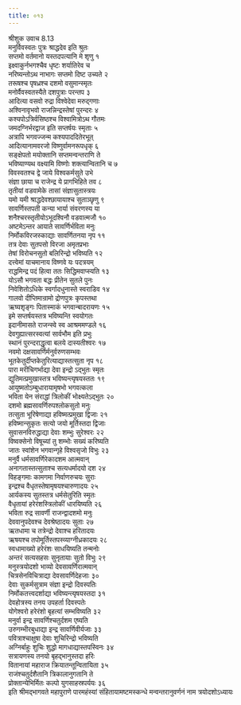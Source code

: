 ```yaml
---
title: ०१३
---
```

श्रीशुक उवाच 8.13  
मनुर्विवस्वतः पुत्रः श्राद्धदेव इति श्रुतः  
सप्तमो वर्तमानो यस्तदपत्यानि मे शृणु १  
इक्ष्वाकुर्नभगश्चैव धृष्टः शर्यातिरेव च  
नरिष्यन्तोऽथ नाभागः सप्तमो दिष्ट उच्यते २  
तरूषश्च पृषध्रश्च दशमो वसुमान्स्मृतः  
मनोर्वैवस्वतस्यैते दशपुत्राः परन्तप ३  
आदित्या वसवो रुद्रा विश्वेदेवा मरुद्गणाः  
अश्विनावृभवो राजन्निन्द्रस्तेषां पुरन्दरः ४  
कश्यपोऽत्रिर्वसिष्ठश्च विश्वामित्रोऽथ गौतमः  
जमदग्निर्भरद्वाज इति सप्तर्षयः स्मृताः ५  
अत्रापि भगवज्जन्म कश्यपाददितेरभूत्  
आदित्यानामवरजो विष्णुर्वामनरूपधृक् ६  
सङ्क्षेपतो मयोक्तानि सप्तमन्वन्तराणि ते  
भविष्याण्यथ वक्ष्यामि विष्णोः शक्त्यान्वितानि च ७  
विवस्वतश्च द्वे जाये विश्वकर्मसुते उभे  
संज्ञा छाया च राजेन्द्र ये प्रागभिहिते तव ८  
तृतीयां वडवामेके तासां संज्ञासुतास्त्रयः  
यमो यमी श्राद्धदेवश्छायायाश्च सुताञ्छृणु ९  
सावर्णिस्तपती कन्या भार्या संवरणस्य या  
शनैश्चरस्तृतीयोऽभूदश्विनौ वडवात्मजौ १०  
अष्टमेऽन्तर आयाते सावर्णिर्भविता मनुः  
निर्मोकविरजस्काद्याः सावर्णितनया नृप ११  
तत्र देवाः सुतपसो विरजा अमृतप्रभाः  
तेषां विरोचनसुतो बलिरिन्द्रो भविष्यति १२  
दत्त्वेमां याचमानाय विष्णवे यः पदत्रयम्  
राद्धमिन्द्र पदं हित्वा ततः सिद्धिमवाप्स्यति १३  
योऽसौ भगवता बद्धः प्रीतेन सुतले पुनः  
निवेशितोऽधिके स्वर्गादधुनास्ते स्वराडिव १४  
गालवो दीप्तिमान्रामो द्रोणपुत्रः कृपस्तथा  
ऋष्यशृङ्गः पितास्माकं भगवान्बादरायणः १५  
इमे सप्तर्षयस्तत्र भविष्यन्ति स्वयोगतः  
इदानीमासते राजन्स्वे स्व आश्रममण्डले १६  
देवगुह्यात्सरस्वत्यां सार्वभौम इति प्रभुः  
स्थानं पुरन्दराद्धृत्वा बलये दास्यतीश्वरः १७  
नवमो दक्षसावर्णिर्मनुर्वरुणसम्भवः  
भूतकेतुर्दीप्तकेतुरित्याद्यास्तत्सुता नृप १८  
पारा मरीचिगर्भाद्या देवा इन्द्रो ऽद्भुतः स्मृतः  
द्युतिमत्प्रमुखास्तत्र भविष्यन्त्यृषयस्ततः १९  
आयुष्मतोऽम्बुधारायामृषभो भगवत्कला  
भविता येन संराद्धां त्रिलोकीं भोक्ष्यतेऽद्भुतः २०  
दशमो ब्रह्मसावर्णिरुपश्लोकसुतो मनुः  
तत्सुता भूरिषेणाद्या हविष्मत्प्रमुखा द्विजाः २१  
हविष्मान्सुकृतः सत्यो जयो मूर्तिस्तदा द्विजाः  
सुवासनविरुद्धाद्या देवाः शम्भुः सुरेश्वरः २२  
विष्वक्सेनो विषूच्यां तु शम्भोः सख्यं करिष्यति  
जातः स्वांशेन भगवान्गृहे विश्वसृजो विभुः २३  
मनुर्वै धर्मसावर्णिरेकादशम आत्मवान्  
अनागतास्तत्सुताश्च सत्यधर्मादयो दश २४  
विहङ्गमाः कामगमा निर्वाणरुचयः सुराः  
इन्द्रश्च वैधृतस्तेषामृषयश्चारुणादयः २५  
आर्यकस्य सुतस्तत्र धर्मसेतुरिति स्मृतः  
वैधृतायां हरेरंशस्त्रिलोकीं धारयिष्यति २६  
भविता रुद्र सावर्णी राजन्द्वादशमो मनुः  
देववानुपदेवश्च देवश्रेष्ठादयः सुताः २७  
ऋतधामा च तत्रेन्द्रो देवाश्च हरितादयः  
ऋषयश्च तपोमूर्तिस्तपस्व्याग्नीध्रकादयः २८  
स्वधामाख्यो हरेरंशः साधयिष्यति तन्मनोः  
अन्तरं सत्यसहसः सुनृतायाः सुतो विभुः २९  
मनुस्त्रयोदशो भाव्यो देवसावर्णिरात्मवान्  
चित्रसेनविचित्राद्या देवसावर्णिदेहजाः ३०  
देवाः सुकर्मसुत्राम संज्ञा इन्द्रो दिवस्पतिः  
निर्मोकतत्त्वदर्शाद्या भविष्यन्त्यृषयस्तदा ३१  
देवहोत्रस्य तनय उपहर्ता दिवस्पतेः  
योगेश्वरो हरेरंशो बृहत्यां सम्भविष्यति ३२  
मनुर्वा इन्द्र सावर्णिश्चतुर्दशम एष्यति  
उरुगम्भीरबुधाद्या इन्द्र सावर्णिवीर्यजाः ३३  
पवित्राश्चाक्षुषा देवाः शुचिरिन्द्रो भविष्यति  
अग्निर्बाहुः शुचिः शुद्धो मागधाद्यास्तपस्विनः ३४  
सत्रायणस्य तनयो बृहद्भानुस्तदा हरिः  
वितानायां महाराज क्रियातन्तून्वितायिता ३५  
राजंश्चतुर्दशैतानि त्रिकालानुगतानि ते  
प्रोक्तान्येभिर्मितः कल्पो युगसाहस्रपर्ययः ३६  
इति श्रीमद्भागवते महापुराणे पारमहंस्यां संहितायामष्टमस्कन्धे मन्वन्तरानुवर्णनं नाम त्रयोदशोऽध्यायः